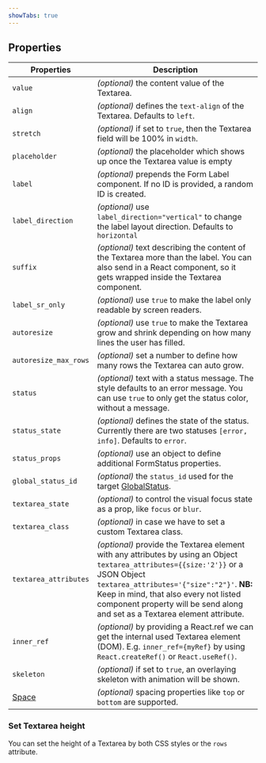 ```yaml
---
showTabs: true
---
```


## Properties

| Properties                                  | Description                                                                                                                                                                                                                                                                                                |
| ------------------------------------------- | ---------------------------------------------------------------------------------------------------------------------------------------------------------------------------------------------------------------------------------------------------------------------------------------------------------- |
| `value`                                     | _(optional)_ the content value of the Textarea.                                                                                                                                                                                                                                                            |
| `align`                                     | _(optional)_ defines the `text-align` of the Textarea. Defaults to `left`.                                                                                                                                                                                                                                 |
| `stretch`                                   | _(optional)_ if set to `true`, then the Textarea field will be 100% in `width`.                                                                                                                                                                                                                            |
| `placeholder`                               | _(optional)_ the placeholder which shows up once the Textarea value is empty                                                                                                                                                                                                                               |
| `label`                                     | _(optional)_ prepends the Form Label component. If no ID is provided, a random ID is created.                                                                                                                                                                                                              |
| `label_direction`                           | _(optional)_ use `label_direction="vertical"` to change the label layout direction. Defaults to `horizontal`                                                                                                                                                                                               |
| `suffix`                                    | _(optional)_ text describing the content of the Textarea more than the label. You can also send in a React component, so it gets wrapped inside the Textarea component.                                                                                                                                    |
| `label_sr_only`                             | _(optional)_ use `true` to make the label only readable by screen readers.                                                                                                                                                                                                                                 |
| `autoresize`                                | _(optional)_ use `true` to make the Textarea grow and shrink depending on how many lines the user has filled.                                                                                                                                                                                              |
| `autoresize_max_rows`                       | _(optional)_ set a number to define how many rows the Textarea can auto grow.                                                                                                                                                                                                                              |
| `status`                                    | _(optional)_ text with a status message. The style defaults to an error message. You can use `true` to only get the status color, without a message.                                                                                                                                                       |
| `status_state`                              | _(optional)_ defines the state of the status. Currently there are two statuses `[error, info]`. Defaults to `error`.                                                                                                                                                                                       |
| `status_props`                              | _(optional)_ use an object to define additional FormStatus properties.                                                                                                                                                                                                                                     |
| `global_status_id`                          | _(optional)_ the `status_id` used for the target [GlobalStatus](/uilib/components/global-status).                                                                                                                                                                                                          |
| `textarea_state`                            | _(optional)_ to control the visual focus state as a prop, like `focus` or `blur`.                                                                                                                                                                                                                          |
| `textarea_class`                            | _(optional)_ in case we have to set a custom Textarea class.                                                                                                                                                                                                                                               |
| `textarea_attributes`                       | _(optional)_ provide the Textarea element with any attributes by using an Object `textarea_attributes={{size:'2'}}` or a JSON Object `textarea_attributes='{"size":"2"}'`. **NB:** Keep in mind, that also every not listed component property will be send along and set as a Textarea element attribute. |
| `inner_ref`                                 | _(optional)_ by providing a React.ref we can get the internal used Textarea element (DOM). E.g. `inner_ref={myRef}` by using `React.createRef()` or `React.useRef()`.                                                                                                                                      |
| `skeleton`                                  | _(optional)_ if set to `true`, an overlaying skeleton with animation will be shown.                                                                                                                                                                                                                        |
| [Space](/uilib/components/space/properties) | _(optional)_ spacing properties like `top` or `bottom` are supported.                                                                                                                                                                                                                                      |

### Set Textarea height

You can set the height of a Textarea by both CSS styles or the `rows` attribute.
